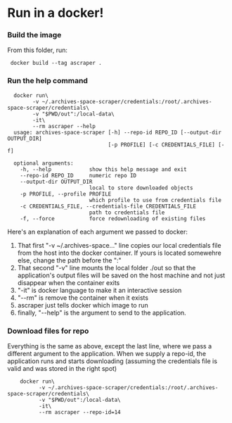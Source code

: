 # Run in a docker!

### Build the image

From this folder, run:

     docker build --tag ascraper .

### Run the help command 

      docker run\
            -v ~/.archives-space-scraper/credentials:/root/.archives-space-scraper/credentials\
            -v "$PWD/out":/local-data\
            -it\
            --rm ascraper --help
      usage: archives-space-scraper [-h] --repo-id REPO_ID [--output-dir OUTPUT_DIR]
                                    [-p PROFILE] [-c CREDENTIALS_FILE] [-f]

      optional arguments:
        -h, --help            show this help message and exit
        --repo-id REPO_ID     numeric repo ID
        --output-dir OUTPUT_DIR
                              local to store downloaded objects
        -p PROFILE, --profile PROFILE
                              which profile to use from credentials file
        -c CREDENTIALS_FILE, --credentials-file CREDENTIALS_FILE
                              path to credentials file
        -f, --force           force redownloading of existing files

Here's an explanation of each argument we passed to docker:
1. That first "-v ~/.archives-space..." line copies our local credentials file from the host into the docker container. If yours is located somewehre else, change the path before the ":"
2. That second "-v" line mounts the local folder ./out so that the application's output files will be saved on the host machine and not just disappear when the container exits
3. "-it" is docker language to make it an interactive session
4. "--rm" is remove the container when it exists
5. ascraper just tells docker which image to run
6. finally, "--help" is the argument to send to the application.

### Download files for repo
Everything is the same as above, except the last line, where we pass a different argument to the application. When we supply a repo-id, the application runs and starts downloading (assuming the credentials file is valid and was stored in the right spot)

        docker run\
              -v ~/.archives-space-scraper/credentials:/root/.archives-space-scraper/credentials\
              -v "$PWD/out":/local-data\
              -it\
              --rm ascraper --repo-id=14
